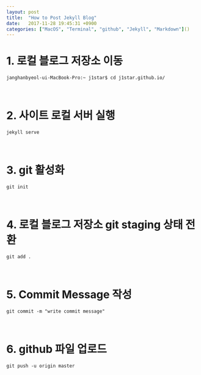 ```yaml
---
layout: post
title:  "How to Post Jekyll Blog"
date:   2017-11-28 19:45:31 +0900
categories: ["MacOS", "Terminal", "github", "Jekyll", "Markdown"]()
---
```


# 1. 로컬 블로그 저장소 이동
	janghanbyeol-ui-MacBook-Pro:~ j1star$ cd j1star.github.io/
<br/>

# 2. 사이트 로컬 서버 실행
	jekyll serve
<br/>

# 3. git 활성화
	git init
<br/>

# 4. 로컬 블로그 저장소 git staging 상태 전환
	git add .
<br/>

# 5. Commit Message 작성
	git commit -m "write commit message"
<br/>

# 6. github 파일 업로드
	git push -u origin master

